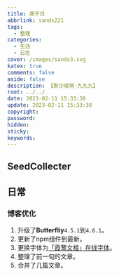 ```yaml
---
title: 庚子日
abbrlink: sands221
tags:
  - 整理
categories:
  - 生活
  - 日志
cover: /images/sands3.svg
katex: true
comments: false
aside: false
description: 【聚沙成塔·九九九】
root: ../../
date: 2023-02-11 15:33:38
update: 2023-02-11 15:33:38
copyright:
password:
hidden:
sticky:
keywords:
---
```


## SeedCollecter


## 日常
### 博客优化
1. 升级了**Butterfliy**`4.5.1`到`4.6.1`。
2. 更新了npm组件到最新。
3. 更换字体为[「霞鹜文楷」在线字体](https://github.com/chawyehsu/lxgw-wenkai-webfont)。
4. 整理了前一旬的文章。
5. 合并了几篇文章。
